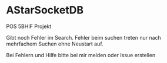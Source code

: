 # AStarSocketDB

POS 5BHIF Projekt

Gibt noch Fehler im Search.
Fehler beim suchen treten nur nach mehrfachem Suchen ohne Neustart auf.

Bei Fehlern und Hilfe bitte bei mir melden oder Issue erstellen
